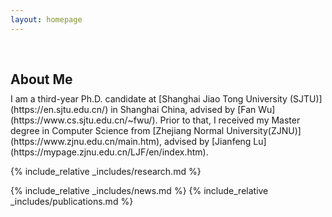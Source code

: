 ```yaml
---
layout: homepage
---
```


<h1 id="about-me"></h1>

<h2 style="margin: 60px 0px 10px;">About Me</h2>
I am a third-year Ph.D. candidate at [Shanghai Jiao Tong University (SJTU)](https://en.sjtu.edu.cn/) in Shanghai China, advised by [Fan Wu](https://www.cs.sjtu.edu.cn/~fwu/). Prior to that, I received my Master degree in Computer Science from [Zhejiang Normal University(ZJNU)](https://www.zjnu.edu.cn/main.htm), advised by [Jianfeng Lu](https://mypage.zjnu.edu.cn/LJF/en/index.htm).

{% include_relative _includes/research.md %}

{% include_relative _includes/news.md %}
{% include_relative _includes/publications.md %}
